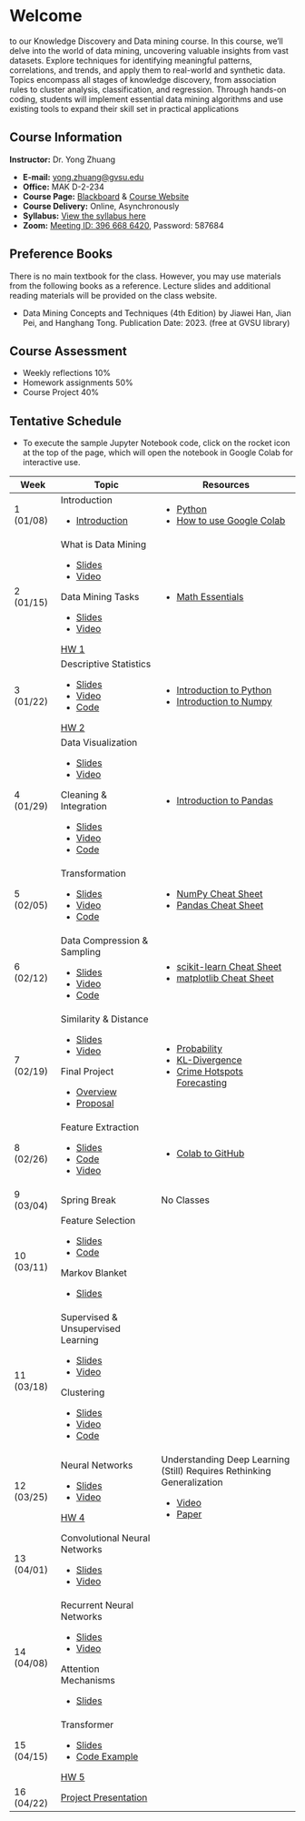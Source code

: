 # Welcome

to our Knowledge Discovery and Data mining course. In this course, we’ll delve into the world of data mining, uncovering valuable insights from vast datasets. Explore techniques for identifying meaningful patterns, correlations, and trends, and apply them to real-world and synthetic data. Topics encompass all stages of knowledge discovery, from association rules to cluster analysis, classification, and regression. Through hands-on coding, students will implement essential data mining algorithms and use existing tools to expand their skill set in practical applications

## Course Information

**Instructor:** Dr. Yong Zhuang

- <i class="fa fa-envelope"></i> **E-mail:** [yong.zhuang@gvsu.edu](mailto:yong.zhuang@gvsu.edu)
- <i class="fa fa-building"></i> **Office:** MAK D-2-234
- <i class="fa fa-book"></i> **Course Page:** [Blackboard](https://lms.gvsu.edu/) & [Course Website](https://gvsu-cis635.github.io)
- <i class="fa fa-chalkboard-teacher"></i> **Course Delivery:** Online, Asynchronously
- <i class="fa fa-book-reader"></i> **Syllabus:** [View the syllabus here](assets/pdf/syllabus.pdf)
- <i class="fa fa-video"></i> **Zoom:** [Meeting ID: 396 668 6420](https://gvsu-edu.zoom.us/j/3966686420?pwd=WGxpc0N4YWcvOU9aWGxWZGYxbXZUdz09), Password: 587684

## Preference Books

There is no main textbook for the class. However, you may use materials from the following books as a reference. Lecture slides and additional reading materials will be provided on the class website.

- Data Mining Concepts and Techniques (4th Edition) by Jiawei Han, Jian Pei, and Hanghang Tong. Publication Date: 2023. (free at GVSU library)

## Course Assessment

- Weekly reflections 10\%
- Homework assignments 50\%
- Course Project 40\%

<!-- Syllabus can be found [here](Syllabus_CIS635_F2023.pdf). -->
<!-- <iframe src="assets/pdf/syllabus.pdf" style="width:100%; height:600px;" frameborder="0"></iframe> -->

## Tentative Schedule

- To execute the sample Jupyter Notebook code, click on the rocket icon <i class="fa fa-rocket" aria-hidden="true"></i> at the top of the page, which will open the notebook in Google Colab for interactive use.

| Week | Topic | Resources |
| --- | --- | --- |
| 1 (01/08) | Introduction <ul><li>[Introduction](assets/pdf/course-introduction.pdf)</li></ul> | <ul><li>[Python](./python-resources.md)</li><li>[How to use Google Colab](https://www.geeksforgeeks.org/how-to-use-google-colab/)</li></ul> |
| 2 (01/15) | What is Data Mining <ul><li>[Slides](assets/pdf/data-mining-intro.pdf)</li><li>[Video](https://youtu.be/vLOU_C9U3TM)</li></ul> Data Mining Tasks <ul><li>[Slides](assets/pdf/data-mining-tasks.pdf)</li><li>[Video](https://youtu.be/pPdu-E95Mng)</li></ul>[HW 1](homeworks/1.md) | <ul><li>[Math Essentials](https://courses.washington.edu/css490/2012.Winter/lecture_slides/02_math_essentials.pdf)</li></ul> |
| 3 (01/22) | Descriptive Statistics <ul><li>[Slides](assets/pdf/data-exploration-descriptive-statistics.pdf)</li><li>[Video](https://youtu.be/HDRjhgB6EN0)</li><li>[Code](https://gvsu-cis635.github.io/samples/descriptive_statistics.html)</li></ul>[HW 2](homeworks/2.md) | <ul><li>[Introduction to Python](samples/python.ipynb)</li><li>[Introduction to Numpy](samples/numpy.ipynb)</li></ul> |
| 4 (01/29) | Data Visualization <ul><li>[Slides](assets/pdf/data-exploration-data-visualization.pdf)</li><li>[Video](https://youtu.be/VcuphW6n1Mo)</li></ul> Cleaning & Integration <ul><li>[Slides](assets/pdf/cleaning-Integration.pdf)</li><li>[Video](https://youtu.be/9EBOeQA6LD0)</li><li>[Code](https://gvsu-cis635.github.io/samples/cleaning-Integration.html)</li></ul> | <ul><li>[Introduction to Pandas](samples/pandas.ipynb)</li></ul> |
| 5 (02/05) | Transformation <ul><li>[Slides](assets/pdf/data-transformation.pdf)</li><li>[Video](https://youtu.be/8fws0-6h52I)</li><li>[Code](samples/data-transformation.ipynb)</li></ul> | <ul><li>[NumPy Cheat Sheet](https://media.geeksforgeeks.org/wp-content/uploads/20240104182515/NumPy-Cheat-Sheet.pdf)</li><li>[Pandas Cheat Sheet](https://pandas.pydata.org/Pandas_Cheat_Sheet.pdf)</li></ul> |
| 6 (02/12) | Data Compression & Sampling<ul><li>[Slides](assets/pdf/data-compression-sampling.pdf)</li><li>[Video](https://youtu.be/AgIVTNNNv_E)</li><li>[Code](samples/data-compression-sampling.ipynb)</li></ul> | <ul><li>[scikit-learn Cheat Sheet](https://scikit-learn.org/stable/tutorial/machine_learning_map/index.html)</li><li>[matplotlib Cheat Sheet](https://matplotlib.org/cheatsheets/)</li></ul> |
| 7 (02/19) | Similarity & Distance<ul><li>[Slides](assets/pdf/similarity-distance.pdf)</li><li>[Video](https://youtu.be/mthjj2VZD7E)</li></ul>Final Project<ul><li>[Overview](./project/project-overview.md)</li><li>[Proposal](./project/project-proposal.md)</li></ul> | <ul><li>[Probability](https://www.cs.princeton.edu/courses/archive/spring07/cos424/scribe_notes/0208.pdf)</li><li>[KL-Divergence](samples/kl-divergence)</li><li>[Crime Hotspots Forecasting](./assets/pdf/crime-hotspots-forecasting.pdf)</li></ul> |
| 8 (02/26) | Feature Extraction<ul><li>[Slides](assets/pdf/dimensionality-reduction-feature-extraction.pdf)</li><li>[Code](samples/feature_extraction.ipynb)</li><li>[Video](https://youtu.be/Nh8q9mVgq14)</li></ul> | <ul><li>[Colab to GitHub](https://www.geeksforgeeks.org/how-to-upload-project-on-github-from-google-colab/?ref=ml_lbp)</li></ul> |
| 9 (03/04) | Spring Break | No Classes |
| 10 (03/11) | Feature Selection<ul><li>[Slides](assets/pdf/dimensionality-reduction-feature-selection.pdf)</li><li>[Code](samples/feature_selection.ipynb)</li></ul>Markov Blanket<ul><li>[Slides](assets/pdf/markov-blanket-boundary.pdf)</li></ul> |  |
| 11 (03/18) | Supervised & Unsupervised Learning<ul><li>[Slides](assets/pdf/supervised-unsupervised-learning.pdf)</li><li>[Video](https://youtu.be/hX2V98JBMbY)</li></ul>Clustering <ul><li>[Slides](assets/pdf/clustering.pdf)</li><li>[Video](https://youtu.be/qaaiHx3NK40)</li><li>[Code](samples/clustering.ipynb)</li></ul> |  |
| 12 (03/25) | Neural Networks<ul><li>[Slides](assets/pdf/nn.pdf)</li><li>[Video](https://youtu.be/T8GeAOjbTWs)</li></ul>[HW 4](homeworks/4.md) | Understanding Deep Learning (Still) Requires Rethinking Generalization <ul><li>[Video](https://www.youtube.com/watch?v=O42vde4tbG0)</li><li>[Paper](https://dl.acm.org/doi/pdf/10.1145/3446776)</li></ul> |
| 13 (04/01) | Convolutional Neural Networks<ul><li>[Slides](assets/pdf/cnn.pdf)</li><li>[Video](https://youtu.be/hOiHIAmQ-So)</li></ul> |  |
| 14 (04/08) | Recurrent Neural Networks<ul><li>[Slides](assets/pdf/rnn.pdf)</li><li>[Video](https://youtu.be/EZcn1_2OVfk)</li></ul> Attention Mechanisms <ul><li>[Slides](assets/pdf/attention.pdf)</li></ul> |  |
| 15 (04/15) | Transformer<ul><li>[Slides](assets/pdf/transformer.pdf)</li><li>[Code Example](samples/air_passenger_forecast.ipynb)</li></ul> [HW 5](homeworks/5.md) |  |
| 16 (04/22) | [Project Presentation](#) |  |

<!-- Feature Extraction and Selection <ul><li>[Feature Extraction](#)</li><li>[Feature Selection](#)</li></ul> -->
